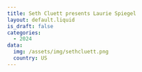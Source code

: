 ```yaml
---
title: Seth Cluett presents Laurie Spiegel 
layout: default.liquid
is_draft: false
categories:
  - 2024
data:
  img: /assets/img/sethcluett.png
  country: US
---
```



